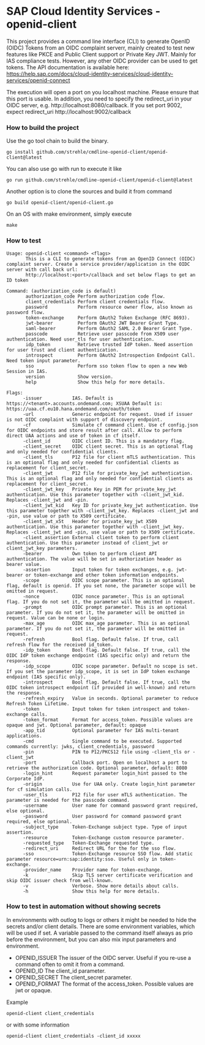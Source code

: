  # SAP Cloud Identity Services - openid-client
 
This project provides a command line interface (CLI) to generate OpenID (OIDC) Tokens from an OIDC complaint serverr, mainly created to test new features like PKCE and Public Client support or Private Key JWT. Mainly for IAS compliance tests. However, any other OIDC provider can be used to get tokens.
The API documentation is available here: https://help.sap.com/docs/cloud-identity-services/cloud-identity-services/openid-connect  

The execution will open a port on you localhost machine. Please ensure that this port is usable. In addition, you need to specify the redirect_uri in your OIDC server,
e.g. http://localhost:8080/callback. If you set port 9002, expect redirect_uri http://localhost:9002/callback

### How to build the project

Use the go tool chain to build the binary.
```text
go install github.com/strehle/cmdline-openid-client/openid-client@latest
```

You can also use go with run to execute it like
```text
go run github.com/strehle/cmdline-openid-client/openid-client@latest
```

Another option is to clone the sources and build it from command 
```text
go build openid-client/openid-client.go
```
On an OS with make environment, simply execute
```text
make
```
### How to test
```text
Usage: openid-client <command> <flags>
       This is a CLI to generate tokens from an OpenID Connect (OIDC) complaint server. Create a service provider/application in the OIDC server with call back url:
       http://localhost:<port>/callback and set below flags to get an ID token

Command: (authorization_code is default)
       authorization_code Perform authorization code flow.
       client_credentials Perform client credentials flow.
       password           Perform resource owner flow, also known as password flow.
       token-exchange     Perform OAuth2 Token Exchange (RFC 8693).
       jwt-bearer         Perform OAuth2 JWT Bearer Grant Type.
       saml-bearer        Perform OAuth2 SAML 2.0 Bearer Grant Type.
       passcode           Retrieve user passcode from X509 user authentication. Need user_tls for user authentication.
       idp_token          Retrieve trusted IdP token. Need assertion for user trust and client authentication.
       introspect         Perform OAuth2 Introspection Endpoint Call. Need token input parameter.
       sso                Perform sso token flow to open a new Web Session in IAS.
       version            Show version.
       help               Show this help for more details.

Flags:
      -issuer           IAS. Default is https://<tenant>.accounts.ondemand.com; XSUAA Default is: https://uaa.cf.eu10.hana.ondemand.com/oauth/token
      -url              Generic endpoint for request. Used if issuer is not OIDC complaint with support of discovery endpoint.
      -cf               Simulate cf command client. Use cf config.json for OIDC endpoints and store result after call. Allow to perform direct UAA actions and use of token in cf itself.
      -client_id        OIDC client ID. This is a mandatory flag.
      -client_secret    OIDC client secret. This is an optional flag and only needed for confidential clients.
      -client_tls       P12 file for client mTLS authentication. This is an optional flag and only needed for confidential clients as replacement for client_secret.
      -client_jwt       P12 file for private_key_jwt authentication. This is an optional flag and only needed for confidential clients as replacement for client_secret.
      -client_jwt_key   Private Key in PEM for private_key_jwt authentication. Use this parameter together with -client_jwt_kid. Replaces -client_jwt and -pin.
      -client_jwt_kid   Key ID for private_key_jwt authentication. Use this parameter together with -client_jwt_key. Replaces -client_jwt and -pin, use value or path to X509 certificate.
      -client_jwt_x5t   Header for private_key_jwt X509 authentication. Use this parameter together with -client_jwt_key. Replaces -client_jwt and -pin, use value or path to X509 certificate.
      -client_assertion External client token to perform client authentication. Use this parameter instead of client_jwt or client_jwt_key parameters.
      -bearer           Own token to perform client API authentication. The value will be set in authorization header as bearer value.
      -assertion        Input token for token exchanges, e.g. jwt-bearer or token-exchange and other token information endpoints.
      -scope            OIDC scope parameter. This is an optional flag, default is openid. If you set none, the parameter scope will be omitted in request.
      -nonce            OIDC nonce parameter. This is an optional flag. If you do not set it, the parameter will be omitted in request.
      -prompt           OIDC prompt parameter. This is an optional parameter. If you do not set it, the parameter will be omitted in request. Value can be none or login.
      -max_age          OIDC max_age parameter. This is an optional parameter. If you do not set it, the parameter will be omitted in request.
      -refresh          Bool flag. Default false. If true, call refresh flow for the received id_token.
      -idp_token        Bool flag. Default false. If true, call the OIDC IdP token exchange endpoint (IAS specific only) and return the response.
      -idp_scope        OIDC scope parameter. Default no scope is set. If you set the parameter idp_scope, it is set in IdP token exchange endpoint (IAS specific only).
      -introspect       Bool flag. Default false. If true, call the OIDC token introspect endpoint (if provided in well-known) and return the response.
      -refresh_expiry   Value in seconds. Optional parameter to reduce Refresh Token Lifetime.
      -token            Input token for token introspect and token-exchange calls.
      -token_format     Format for access_token. Possible values are opaque and jwt. Optional parameter, default: opaque
      -app_tid          Optional parameter for IAS multi-tenant applications.
      -cmd              Single command to be executed. Supported commands currently: jwks, client_credentials, password
      -pin              PIN to P12/PKCS12 file using -client_tls or -client_jwt
      -port             Callback port. Open on localhost a port to retrieve the authorization code. Optional parameter, default: 8080
      -login_hint       Request parameter login_hint passed to the Corporate IdP.
      -origin           Use for UAA only. Create login_hint parameter for cf simulation calls.
      -user_tls         P12 file for user mTLS authentication. The parameter is needed for the passcode command.
      -username         User name for command password grant required, else optional.
      -password         User password for command password grant required, else optional.
      -subject_type     Token-Exchange subject type. Type of input assertion.
      -resource         Token-Exchange custom resource parameter.
      -requested_type   Token-Exchange requested type.
      -redirect_uri     Redirect URL for the for the sso flow.
      -sso              Token-Exchange resource SSO flow. Add static parameter resource=urn:sap:identity:sso. Useful only in token-exchange.
      -provider_name    Provider name for token-exchange.
      -k                Skip TLS server certificate verification and skip OIDC issuer check from well-known.
      -v                Verbose. Show more details about calls.
      -h                Show this help for more details.
```

### How to test in automation without showing secrets
In environments with outlog to logs or others it might be needed to hide the secrets and/or client details.
There are some environment variables, which will be used if set. A variable passed to the command itself always as prio before the
environment, but you can also mix input parameters and environment.

* OPENID_ISSUER The issuer of the OIDC server. Useful if you re-use a command often to omit it from a command. 
* OPENID_ID The client_id parameter.
* OPENID_SECRET The client_secret parameter.
* OPENID_FORMAT The format of the access_token. Possible values are jwt or opaque.

Example
```text
openid-client client_credentials
```
or with some information
```text
openid-client client_credentials -client_id xxxxx
```